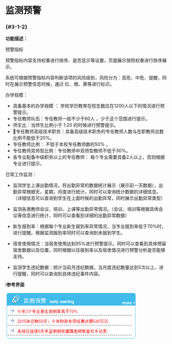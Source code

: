 # 监测预警

###  {#3-1-2}

**功能描述：**

预警指标

预警指标内容支持权重进行排序、是否显示等设置，页面展示按照权重进行排序展示。

系统可根据预警指标内容判断该项的风险级别，风险分为：高危、中危、提醒，同时在展示预警信息时候，通过 红、橙、黄等进行标识。

办学规模：

* 具备基本的办学规模 ： 学校学历教育在校生数应在1200人以下的情况进行预警提示。
* 专任教师队伍：专任教师一般不少于60人 ，少于这个范围进行提示。
* 师生比：当师生比例小于 1:20 的时候进行预警提示。
* 专任教师高级技术职务：具备高级技术职务的专任教师人数与在职教师总数比例不能低于20%。
* 专任教师比例： 不低于本校专任教师数的50% 。
* 专任教师双师型比例：专任教师中双师型教师不低于30%。 
* 各专业配备中级职务以上的专任教师： 每个专业需要具备2人以上，否则根据专业进行提示。

日常工作监测：

* 监测学生上课出勤情况，将出勤异常的数据统计展示（展示前一天数据），出勤异常根据天，星期，月度进行统计。同时可以查询统计数据的详细信息。（详细信息可以查询到学生在上面时候的出勤异常，同时展示出勤异常类型）
* 监测各类教师会议、培训、上课等出勤异常情况。（会议、培训等根据具体会议等信息进行统计，同时可以查看到详细的出勤异常数据）

* 新生报到率：根据每个专业新生报到率异常情况，当专业报到率低于70%时，进行提醒。根据监测报到率同时可以查询到未报到学生。

* 宿舍使用情况：当宿舍使用达到95%进行预警提示。同时可以查看到具体预留宿舍数据以及位置，同时根据以往报到率以及宿舍情况进行预警分析是否能够支持。

* 监测学生违纪数据：统计当前月违纪数据，当月度违纪数量达到5次以上，进行提醒，同时可以查询到具体违纪事件内容。


l**参考界面**

![](/assets/image004.png)

